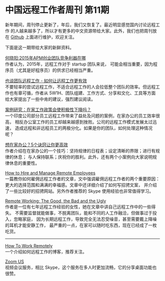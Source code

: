 # 中国远程工作者周刊 第11期

新年期间，周刊停止更新了，年后，我们又恢复了。最近明显感觉国内讨论远程工作
的人越来越多了，所以才有更多的中文资源带给大家。此外，我们也把周刊放在
[Github](https://github.com/yizaoyiwan/remote-working-weekly)
上面进行维护，欢迎关注。

下面是这一期带给大家的新鲜资料。

[何晓阳:2015年APM创业团队竞争利器在哪](http://software.it168.com/a2015/0211/1705/000001705962.shtml)  
作者认为，2015年，远程工作对于 startup 团队来说，
可能会相当重要，因为程序员（尤其是好程序员）的供求已经相当严重。

[也谈团队远程工作 - 如何让远程工作更有效](http://www.9pm.me/blog/2013/07/26/how-to-make-remote-work-powerful/)  
不要轻率的尝试远程工作，不适合远程工作的人会拉低整个团队的效率。但远程工作也有章可循，作者从 5W1H、团队组建、工作方式、分享和文化、工具等方面给大家提出了一些中肯的建议，强烈建议阅读。

[案例研究：在家工作政策会使积极性下降吗？](http://article.yeeyan.org/view/426097/443730)  
一个印度公司部分员工远程工作带来了益处及问题的案例，在家办公的员工效率很高，
相反办公室工作的员工却越来越感到挫败。公司的远程工作模式发展太过迅速，
造成远程和非远程员工的两极分化。如果是你的团队，如何处理这种情况呢？

[想在家办公？5个诀窍让你更高效](http://www.hbrchina.org/2014-10-29/2494.html)  
作者介绍在在家办公的一个技巧：坚持规律的日程表；设定清晰的界限；进行有规律的休息；
与人保持联系；庆祝你的胜利。此外，还有两个小案例向大家说明规律休息的重要性。

[How to Hire and Manage Remote Employees](http://biz30.timedoctor.com/hire-manage-remote-employees/)  
一篇教你如何雇佣远程工作者的文章，文中强调雇佣远程工作者的两个重要原因：
更大的选择范围和满满的幸福感。文章中还详细介绍了如何写招骋文案，
并介绍了一些比较好的招骋网站。另外作者推荐的 Skype 使用经验也非常值得学习。

[Remote Working: The Good, the Bad and the Ugly](https://remoteworker.wordpress.com/2014/04/09/remote-working-the-good-the-bad-and-the-ugly/)  
作者是一位有七年远程工作经验的女性，她在文章中讲自己远程工作中的一些得失。
不需要监督就能做事，不脱离团队，能和不同的人工作融洽，但做事过于投入，忽略家庭，
因为长期远程工作，导致完全无法忍受噪音，甚至需要戴上降噪的耳机才能安静工作，
最严重的一点，在家可以随时吃东西，现在已经成了一枚吃货。

----

[How To Work Remotely](http://www.howtoworkremotely.com/)  
一个介绍如何远程工作的博客，推荐关注。

[Zoom US](https://www.zoom.us/)  
视频会议服务，相比 Skype，这个服务在多人时更加流畅，它的分享桌面功能也很赞。

